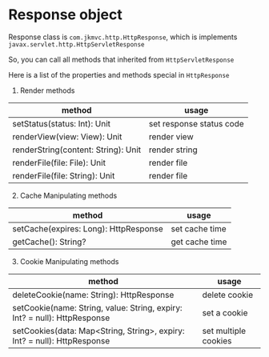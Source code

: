 # Response object

Response class is `com.jkmvc.http.HttpResponse`, which is implements `javax.servlet.http.HttpServletResponse`

So, you can call all methods that inherited from `HttpServletResponse`

Here is a list of the properties and methods special in `HttpResponse`

1. Render methods

method | usage
--- | ---
setStatus(status: Int): Unit | set response status code
renderView(view: View): Unit | render view
renderString(content: String): Unit | render string
renderFile(file: File): Unit | render file
renderFile(file: String): Unit | render file

2. Cache Manipulating methods

method | usage
--- | ---
setCache(expires: Long): HttpResponse | set cache time
getCache(): String? | get cache time

3. Cookie Manipulating methods

method | usage
--- | ---
deleteCookie(name: String): HttpResponse | delete cookie
setCookie(name: String, value: String, expiry: Int? = null): HttpResponse | set a cookie 
setCookies(data: Map<String, String>, expiry: Int? = null): HttpResponse | set multiple cookies